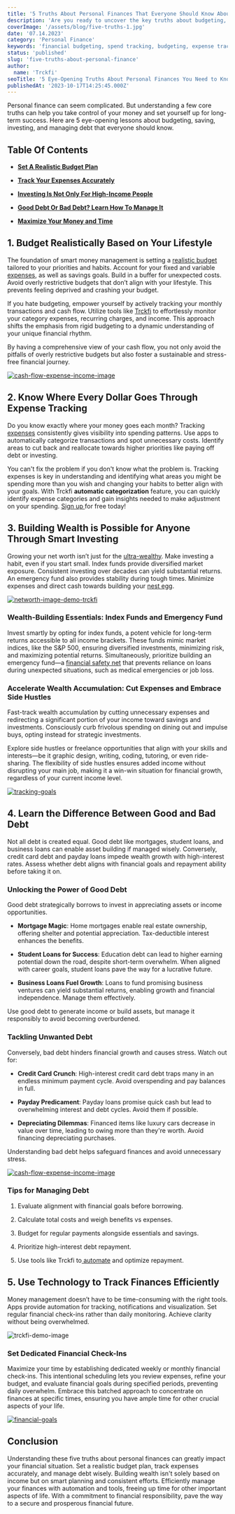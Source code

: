 ```yaml
---
title: '5 Truths About Personal Finances That Everyone Should Know About'
description: 'Are you ready to uncover the key truths about budgeting, debt management, investing, and more that will transform your finances? This post shares 5 game-changing personal finance lessons.'
coverImage: '/assets/blog/five-truths-1.jpg'
date: '07.14.2023'
category: 'Personal Finance'
keywords: 'financial budgeting, spend tracking, budgeting, expense tracking, budget planning, financial health, guide, tools, tips, personal finance, financial management, financial goals, financial control, budgeting made easy, family finances, realistic budget, tracking expenses, investing, wealth-building, good debt, bad debt, side hustles, financial check-ins, automated tools, budgeting, debt management, investing, personal finance tips'
status: 'published'
slug: 'five-truths-about-personal-finance'
author:
  name: 'Trckfi'
seoTitle: '5 Eye-Opening Truths About Personal Finances You Need to Know'
publishedAt: '2023-10-17T14:25:45.000Z'
---
```


Personal finance can seem complicated. But understanding a few core truths can help you take control of your money and set yourself up for long-term success. Here are 5 eye-opening lessons about budgeting, saving, investing, and managing debt that everyone should know.

## Table Of Contents

- [**Set A Realistic Budget Plan**](#realistic-budget)

- [**Track Your Expenses Accurately**](#track-expences)

- [**Investing Is Not Only For High-Income People**](#investing)

- [**Good Debt Or Bad Debt? Learn How To Manage It**](#debt)

- [**Maximize Your Money and Time**](#time-consuming)

## **1\. Budget Realistically Based on Your Lifestyle**

The foundation of smart money management is setting a [realistic budget](/blog/budgeting-made-easy) tailored to your priorities and habits. Account for your fixed and variable [expenses](/blog/tracking-monthly-expenses), as well as savings goals. Build in a buffer for unexpected costs. Avoid overly restrictive budgets that don’t align with your lifestyle. This prevents feeling deprived and crashing your budget.

If you hate budgeting, empower yourself by actively tracking your monthly transactions and cash flow. Utilize tools like [Trckfi](/) to effortlessly monitor your category expenses, recurring charges, and income. This approach shifts the emphasis from rigid budgeting to a dynamic understanding of your unique financial rhythm.

By having a comprehensive view of your cash flow, you not only avoid the pitfalls of overly restrictive budgets but also foster a sustainable and stress-free financial journey.

[![cash-flow-expense-income-image](/images/home--8--Q0NT.png)](/pricing)

## **2\. Know Where Every Dollar Goes Through Expense Tracking**

Do you know exactly where your money goes each month? Tracking [expenses](/blog/tracking-monthly-expenses) consistently gives visibility into spending patterns. Use apps to automatically categorize transactions and spot unnecessary costs. Identify areas to cut back and reallocate towards higher priorities like paying off debt or investing.

You can't fix the problem if you don't know what the problem is. Tracking expenses is key in understanding and identifying what areas you might be spending more than you wish and changing your habits to better align with your goals. With Trckfi **automatic categorization** feature, you can quickly identify expense categories and gain insights needed to make adjustment on your spending. [Sign up ](/pricing)for free today!

## **3\. Building Wealth is Possible for Anyone Through Smart Investing**

Growing your net worth isn’t just for the [ultra-wealthy](/blog/optimize-financial-tracking-for-success). Make investing a habit, even if you start small. Index funds provide diversified market exposure. Consistent investing over decades can yield substantial returns. An emergency fund also provides stability during tough times. Minimize expenses and direct cash towards building your [nest egg](/blog/building-an-emergency-fund).

[![networth-image-demo-trckfi](/images/home--13--Y2OD.png)](/pricing)

### **Wealth-Building Essentials: Index Funds and Emergency Fund**

Invest smartly by opting for index funds, a potent vehicle for long-term returns accessible to all income brackets. These funds mimic market indices, like the S&P 500, ensuring diversified investments, minimizing risk, and maximizing potential returns. Simultaneously, prioritize building an emergency fund—a [financial safety net](/blog/building-an-emergency-fund) that prevents reliance on loans during unexpected situations, such as medical emergencies or job loss.

### **Accelerate Wealth Accumulation: Cut Expenses and Embrace Side Hustles**

Fast-track wealth accumulation by cutting unnecessary expenses and redirecting a significant portion of your income toward savings and investments. Consciously curb frivolous spending on dining out and impulse buys, opting instead for strategic investments.

Explore side hustles or freelance opportunities that align with your skills and interests—be it graphic design, writing, coding, tutoring, or even ride-sharing. The flexibility of side hustles ensures added income without disrupting your main job, making it a win-win situation for financial growth, regardless of your current income level.

[![tracking-goals](/images/home--14--IxMz.png)](/pricing)

## **4\. Learn the Difference Between Good and Bad Debt**

Not all debt is created equal. Good debt like mortgages, student loans, and business loans can enable asset building if managed wisely. Conversely, credit card debt and payday loans impede wealth growth with high-interest rates. Assess whether debt aligns with financial goals and repayment ability before taking it on.

### Unlocking the Power of Good Debt

Good debt strategically borrows to invest in appreciating assets or income opportunities.

- **Mortgage Magic**: Home mortgages enable real estate ownership, offering shelter and potential appreciation. Tax-deductible interest enhances the benefits.

- **Student Loans for Success**: Education debt can lead to higher earning potential down the road, despite short-term overwhelm. When aligned with career goals, student loans pave the way for a lucrative future.

- **Business Loans Fuel Growth**: Loans to fund promising business ventures can yield substantial returns, enabling growth and financial independence. Manage them effectively.

Use good debt to generate income or build assets, but manage it responsibly to avoid becoming overburdened.

### **Tackling Unwanted Debt**

Conversely, bad debt hinders financial growth and causes stress. Watch out for:

- **Credit Card Crunch**: High-interest credit card debt traps many in an endless minimum payment cycle. Avoid overspending and pay balances in full.

- **Payday Predicament**: Payday loans promise quick cash but lead to overwhelming interest and debt cycles. Avoid them if possible.

- **Depreciating Dilemmas**: Financed items like luxury cars decrease in value over time, leading to owing more than they're worth. Avoid financing depreciating purchases.

Understanding bad debt helps safeguard finances and avoid unnecessary stress.

[![cash-flow-expense-income-image](/images/home--11--cyMz.png)](/pricing)

### **Tips for Managing Debt**

1. Evaluate alignment with financial goals before borrowing.

2. Calculate total costs and weigh benefits vs expenses.

3. Budget for regular payments alongside essentials and savings.

4. Prioritize high-interest debt repayment.

5. Use tools like Trckfi to[ automate](/pricing) and optimize repayment.

## **5\. Use Technology to Track Finances Efficiently**

Money management doesn’t have to be time-consuming with the right tools. Apps provide automation for tracking, notifications and visualization. Set regular financial check-ins rather than daily monitoring. Achieve clarity without being overwhelmed.

![trckfi-demo-image](/assets/blog/trckfi-demo.png)

### Set Dedicated Financial Check-Ins

Maximize your time by establishing dedicated weekly or monthly financial check-ins. This intentional scheduling lets you review expenses, refine your budget, and evaluate financial goals during specified periods, preventing daily overwhelm. Embrace this batched approach to concentrate on finances at specific times, ensuring you have ample time for other crucial aspects of your life.

[![financial-goals](/images/home--12--Q5OT.png)](/pricing)

## Conclusion

Understanding these five truths about personal finances can greatly impact your financial situation. Set a realistic budget plan, track expenses accurately, and manage debt wisely. Building wealth isn't solely based on income but on smart planning and consistent efforts. Efficiently manage your finances with automation and tools, freeing up time for other important aspects of life. With a commitment to financial responsibility, pave the way to a secure and prosperous financial future.

